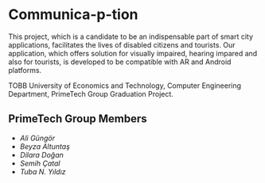 # Communica-p-tion

This project, which is a candidate to be an indispensable part of smart city applications, facilitates the lives of disabled citizens and tourists. Our application, which offers solution for visually impaired, hearing impared and also for tourists, is developed to be compatible with AR and Android platforms.

TOBB University of Economics and Technology, Computer Engineering Department, PrimeTech Group Graduation Project.
## PrimeTech Group Members 
* *Ali Güngör*
* *Beyza Altuntaş* 
* *Dilara Doğan*
* *Semih Çatal*
* *Tuba N. Yıldız*